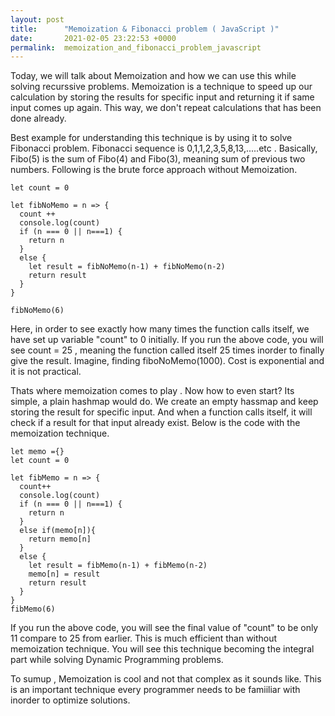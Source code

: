 ```yaml
---
layout: post
title:      "Memoization & Fibonacci problem ( JavaScript )"
date:       2021-02-05 23:22:53 +0000
permalink:  memoization_and_fibonacci_problem_javascript
---
```



Today, we will talk about Memoization and how we can use this while solving recurssive problems.  Memoization is a technique to speed up our calculation by storing the results for specific input and returning it if same input comes up again. This way, we don't repeat calculations that has been done already. 

Best example for understanding this technique is by using it to solve Fibonacci problem. Fibonacci sequence is 0,1,1,2,3,5,8,13,.....etc . Basically, Fibo(5) is the sum of Fibo(4) and Fibo(3), meaning sum of previous two numbers. Following is the brute force approach without Memoization.

```
let count = 0

let fibNoMemo = n => {
  count ++
  console.log(count)
  if (n === 0 || n===1) {
    return n
  }
  else {
    let result = fibNoMemo(n-1) + fibNoMemo(n-2)
    return result
  }
}

fibNoMemo(6)
```

Here, in order to see exactly how many times the function calls itself, we have set up variable "count" to 0 initially. If you run the above code,  you will see count = 25 , meaning the function called itself 25 times inorder to finally give the result. Imagine, finding fiboNoMemo(1000). Cost is exponential and it is not practical. 

Thats where memoization comes to play .  Now how to even start? Its simple, a plain hashmap would do. We create an empty hassmap and keep storing the result for specific input. And when a function calls itself, it will check if a result for that input already exist. Below is the code with the memoization technique. 

```
let memo ={}
let count = 0

let fibMemo = n => {
  count++
  console.log(count)
  if (n === 0 || n===1) {
    return n
  }
  else if(memo[n]){
    return memo[n]
  }
  else {
    let result = fibMemo(n-1) + fibMemo(n-2)
    memo[n] = result 
    return result
  }
}
fibMemo(6)
```

If you run the above code, you will see the final value of "count"  to be only 11 compare to 25 from earlier. This is much efficient than without memoization technique. You will see this technique becoming the integral part while solving Dynamic Programming problems. 

To sumup , Memoization is cool and not that complex as it sounds like. This is an important technique every programmer needs to be famiiliar with inorder to optimize solutions.
